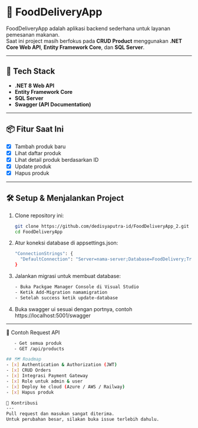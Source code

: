 # 🍔 FoodDeliveryApp

FoodDeliveryApp adalah aplikasi backend sederhana untuk layanan pemesanan makanan.  
Saat ini project masih berfokus pada **CRUD Product** menggunakan **.NET Core Web API**, **Entity Framework Core**, dan **SQL Server**.

---

## 🚀 Tech Stack
- **.NET 8 Web API**
- **Entity Framework Core**
- **SQL Server**
- **Swagger (API Documentation)**

---

## 📦 Fitur Saat Ini
- [x] Tambah produk baru  
- [x] Lihat daftar produk  
- [x] Lihat detail produk berdasarkan ID  
- [x] Update produk  
- [x] Hapus produk  

---

## 🛠️ Setup & Menjalankan Project

1. Clone repository ini:
   ```bash
   git clone https://github.com/dedisyaputra-id/FoodDeliveryApp_2.git
   cd FoodDeliveryApp
2. Atur koneksi database di appsettings.json:
   ```bash
   "ConnectionStrings": {
     "DefaultConnection": "Server=nama-server;Database=FoodDelivery;Trusted_Connection=True;Encrypt=False"
   }
3. Jalankan migrasi untuk membuat database:
   ```bash
   - Buka Packgae Manager Console di Visual Studio
   - Ketik Add-Migration namamigration
   - Setelah success ketik update-database
4. Buka swagger ui sesuai dengan portnya, contoh https://localhost:5001/swagger

---

📌 Contoh Request API
```bash
   - Get semua produk
   - GET /api/products

## 🗺️ Roadmap
- [x] Authentication & Authorization (JWT)
- [x] CRUD Orders
- [x] Integrasi Payment Gateway
- [x] Role untuk admin & user
- [x] Deploy ke cloud (Azure / AWS / Railway)
- [x] Hapus produk 

🤝 Kontribusi
---
Pull request dan masukan sangat diterima.
Untuk perubahan besar, silakan buka issue terlebih dahulu.
